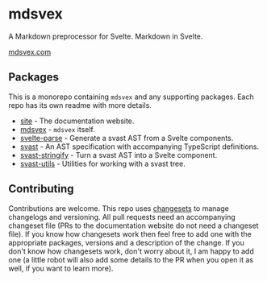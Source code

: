 # mdsvex

A Markdown preprocessor for Svelte. Markdown in Svelte.

[mdsvex.com](https://mdsvex.com)

## Packages

This is a monorepo containing `mdsvex` and any supporting packages. Each repo has its own readme with more details.

- [site](https://github.com/pngwn/MDsveX/tree/master/packages/site) - The documentation website.
- [mdsvex](https://github.com/pngwn/MDsveX/tree/master/packages/mdsvex) - `mdsvex` itself.
- [svelte-parse](https://github.com/pngwn/MDsveX/tree/master/packages/svelte-parse) - Generate a svast AST from a Svelte components.
- [svast](https://github.com/pngwn/MDsveX/tree/master/packages/svast) - An AST specification with accompanying TypeScript definitions.
- [svast-stringify](https://github.com/pngwn/MDsveX/tree/master/packages/svast-stringify) - Turn a svast AST into a Svelte component.
- [svast-utils](https://github.com/pngwn/MDsveX/tree/master/packages/svast-utils) - Utilities for working with a svast tree.

## Contributing

Contributions are welcome. This repo uses [changesets](https://github.com/atlassian/changesets) to manage changelogs and versioning. All pull requests need an accompanying changeset file (PRs to the documentation website do not need a changeset file). If you know how changesets work then feel free to add one with the appropriate packages, versions and a description of the change. If you don't know how changesets work, don't worry about it, I am happy to add one (a little robot will also add some details to the PR when you open it as well, if you want to learn more).
